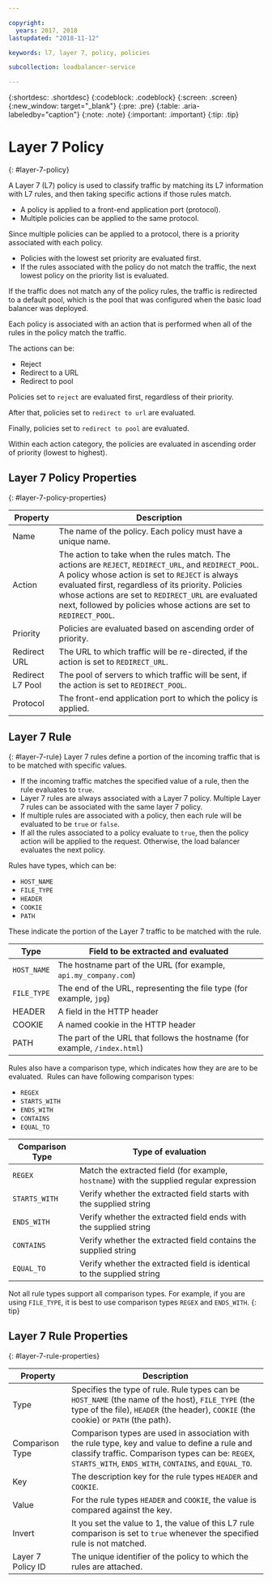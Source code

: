 ```yaml
---

copyright:
  years: 2017, 2018
lastupdated: "2018-11-12"

keywords: l7, layer 7, policy, policies

subcollection: loadbalancer-service

---
```


{:shortdesc: .shortdesc}
{:codeblock: .codeblock}
{:screen: .screen}
{:new_window: target="_blank"}
{:pre: .pre}
{:table: .aria-labeledby="caption"}
{:note: .note}
{:important: .important}
{:tip: .tip}

# Layer 7 Policy
{: #layer-7-policy}

A Layer 7 (L7) policy is used to classify traffic by matching its L7 information with L7 rules, and then taking specific actions if those rules match.

* A policy is applied to a front-end application port (protocol).
* Multiple policies can be applied to the same protocol.

Since multiple policies can be applied to a protocol, there is a priority associated with each policy.

* Policies with the lowest set priority are evaluated first.
* If the rules associated with the policy do not match the traffic, the next lowest policy on the priority list is evaluated.

If the traffic does not match any of the policy rules, the traffic is redirected to a default pool, which is the pool that was configured when the basic load balancer was deployed.

Each policy is associated with an action that is performed when all of the rules in the policy match the traffic.

The actions can be:

- Reject
- Redirect to a URL
- Redirect to pool

Policies set to `reject` are evaluated first, regardless of their priority.

After that, policies set to `redirect to url` are evaluated.

Finally, policies set to `redirect to pool` are evaluated.

Within each action category, the policies are evaluated in ascending order of priority (lowest to highest).

## Layer 7 Policy Properties
{: #layer-7-policy-properties}

Property  | Description
------------- | -------------
Name | The name of the policy. Each policy must have a unique name.
Action | The action to take when the rules match. The actions are `REJECT`, `REDIRECT_URL`, and `REDIRECT_POOL`. A policy whose action is set to `REJECT` is always evaluated first, regardless of its priority. Policies whose actions are set to `REDIRECT_URL` are evaluated next, followed by policies whose actions are set to `REDIRECT_POOL`.
Priority | Policies are evaluated based on ascending order of priority.
Redirect URL | The URL to which traffic will be re-directed, if the action is set to `REDIRECT_URL`.
Redirect L7 Pool | The pool of servers to which traffic will be sent, if the action is set to `REDIRECT_POOL`.
Protocol | The front-end application port to which the policy is applied.

## Layer 7 Rule
{: #layer-7-rule}
Layer 7 rules define a portion of the incoming traffic that is to be matched with specific values.

* If the incoming traffic matches the specified value of a rule, then the rule evaluates to `true`.
* Layer 7 rules are always associated with a Layer 7 policy. Multiple Layer 7 rules can be associated with the same layer 7 policy.
* If multiple rules are associated with a policy, then each rule will be evaluated to be `true` or `false`.
* If all the rules associated to a policy evaluate to `true`, then the policy action will be applied to the request. Otherwise, the load balancer evaluates the next policy.

Rules have types, which can be:

* `HOST_NAME`
* `FILE_TYPE`
* `HEADER`
* `COOKIE`
* `PATH`

These indicate the portion of the Layer 7 traffic to be matched with the rule.

Type      |  Field to be extracted and evaluated
----------| -----------------------
`HOST_NAME` | The hostname part of the URL (for example, `api.my_company.com`)
`FILE_TYPE` | The end of the URL, representing the file type (for example, `jpg`)
HEADER    | A field in the HTTP header
COOKIE    | A named cookie in the HTTP header
PATH      | The part of the URL that follows the hostname (for example, `/index.html`)

Rules also have a comparison type, which indicates how they are are to be evaluated. 
Rules can have following comparison types:

* `REGEX`
* `STARTS_WITH`
* `ENDS_WITH`
* `CONTAINS`
* `EQUAL_TO`

Comparison Type |  Type of evaluation
----------------|---------------------
`REGEX`           |  Match the extracted field (for example, `hostname`) with the supplied regular expression
`STARTS_WITH`     |  Verify whether the extracted field starts with the supplied string
`ENDS_WITH`       |  Verify whether the extracted field ends with the supplied string
`CONTAINS`        |  Verify whether the extracted field contains the supplied string
`EQUAL_TO`        |  Verify whether the extracted field is identical to the supplied string

Not all rule types support all comparison types. For example, if you are using `FILE_TYPE`, it is best to use comparison types `REGEX` and `ENDS_WITH`.
{: tip}

## Layer 7 Rule Properties
{: #layer-7-rule-properties}

Property  | Description
------------- | -------------
Type | Specifies the type of rule. Rule types can be `HOST_NAME` (the name of the host), `FILE_TYPE` (the type of the file), `HEADER` (the header), `COOKIE` (the cookie) or `PATH` (the path).
Comparison Type | Comparison types are used in association with the rule type, key and value to define a rule and classify traffic. Comparison types can be: `REGEX`, `STARTS_WITH`, `ENDS_WITH`, `CONTAINS`, and `EQUAL_TO`.
Key | The description key for the rule types `HEADER` and `COOKIE`.
Value |  For the rule types `HEADER` and `COOKIE`, the value is compared against the key.
Invert | It you set the value to 1, the value of this L7 rule comparison is set to `true` whenever the specified rule is not matched.
Layer 7 Policy ID | The unique identifier of the policy to which the rules are attached.
